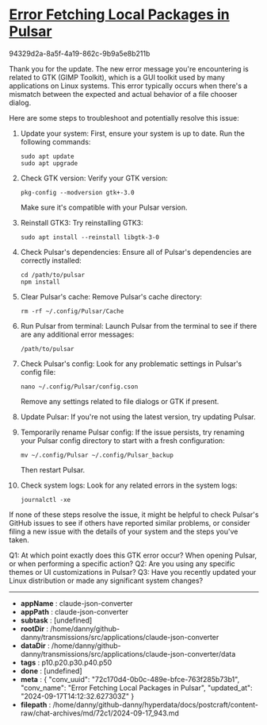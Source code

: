 # [Error Fetching Local Packages in Pulsar](https://claude.ai/chat/72c170d4-0b0c-489e-bfce-763f285b73b1)

94329d2a-8a5f-4a19-862c-9b9a5e8b211b

 Thank you for the update. The new error message you're encountering is related to GTK (GIMP Toolkit), which is a GUI toolkit used by many applications on Linux systems. This error typically occurs when there's a mismatch between the expected and actual behavior of a file chooser dialog.

Here are some steps to troubleshoot and potentially resolve this issue:

1. Update your system:
   First, ensure your system is up to date. Run the following commands:
   ```
   sudo apt update
   sudo apt upgrade
   ```

2. Check GTK version:
   Verify your GTK version:
   ```
   pkg-config --modversion gtk+-3.0
   ```
   Make sure it's compatible with your Pulsar version.

3. Reinstall GTK3:
   Try reinstalling GTK3:
   ```
   sudo apt install --reinstall libgtk-3-0
   ```

4. Check Pulsar's dependencies:
   Ensure all of Pulsar's dependencies are correctly installed:
   ```
   cd /path/to/pulsar
   npm install
   ```

5. Clear Pulsar's cache:
   Remove Pulsar's cache directory:
   ```
   rm -rf ~/.config/Pulsar/Cache
   ```

6. Run Pulsar from terminal:
   Launch Pulsar from the terminal to see if there are any additional error messages:
   ```
   /path/to/pulsar
   ```

7. Check Pulsar's config:
   Look for any problematic settings in Pulsar's config file:
   ```
   nano ~/.config/Pulsar/config.cson
   ```
   Remove any settings related to file dialogs or GTK if present.

8. Update Pulsar:
   If you're not using the latest version, try updating Pulsar.

9. Temporarily rename Pulsar config:
   If the issue persists, try renaming your Pulsar config directory to start with a fresh configuration:
   ```
   mv ~/.config/Pulsar ~/.config/Pulsar_backup
   ```
   Then restart Pulsar.

10. Check system logs:
    Look for any related errors in the system logs:
    ```
    journalctl -xe
    ```

If none of these steps resolve the issue, it might be helpful to check Pulsar's GitHub issues to see if others have reported similar problems, or consider filing a new issue with the details of your system and the steps you've taken.

Q1: At which point exactly does this GTK error occur? When opening Pulsar, or when performing a specific action?
Q2: Are you using any specific themes or UI customizations in Pulsar?
Q3: Have you recently updated your Linux distribution or made any significant system changes?

---

* **appName** : claude-json-converter
* **appPath** : claude-json-converter
* **subtask** : [undefined]
* **rootDir** : /home/danny/github-danny/transmissions/src/applications/claude-json-converter
* **dataDir** : /home/danny/github-danny/transmissions/src/applications/claude-json-converter/data
* **tags** : p10.p20.p30.p40.p50
* **done** : [undefined]
* **meta** : {
  "conv_uuid": "72c170d4-0b0c-489e-bfce-763f285b73b1",
  "conv_name": "Error Fetching Local Packages in Pulsar",
  "updated_at": "2024-09-17T14:12:32.627303Z"
}
* **filepath** : /home/danny/github-danny/hyperdata/docs/postcraft/content-raw/chat-archives/md/72c1/2024-09-17_943.md